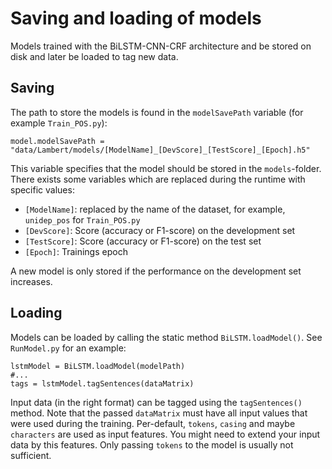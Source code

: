 # Saving and loading of models
Models trained with the BiLSTM-CNN-CRF architecture and be stored on disk and later be loaded to tag new data.

## Saving
The path to store the models is found in the `modelSavePath` variable (for example `Train_POS.py`):
```
model.modelSavePath = "data/Lambert/models/[ModelName]_[DevScore]_[TestScore]_[Epoch].h5"
```

This variable specifies that the model should be stored in the `models`-folder. There exists some variables which are replaced during the runtime with specific values:
- `[ModelName]`: replaced by the name of the dataset, for example, `unidep_pos` for `Train_POS.py`
- `[DevScore]`: Score (accuracy or F1-score) on the development set
- `[TestScore]`: Score (accuracy or F1-score) on the test set
- `[Epoch]`: Trainings epoch


A new model is only stored if the performance on the development set increases.

## Loading
Models can be loaded by calling the static method `BiLSTM.loadModel()`. See `RunModel.py` for an example:
```
lstmModel = BiLSTM.loadModel(modelPath)
#...
tags = lstmModel.tagSentences(dataMatrix)
```

Input data (in the right format) can be tagged using the `tagSentences()` method. Note that the passed `dataMatrix` must have all input values that were used during the training. Per-default, `tokens`, `casing` and maybe `characters` are used as input features. You might need to extend your input data by this features. Only passing `tokens` to the model is usually not sufficient.
